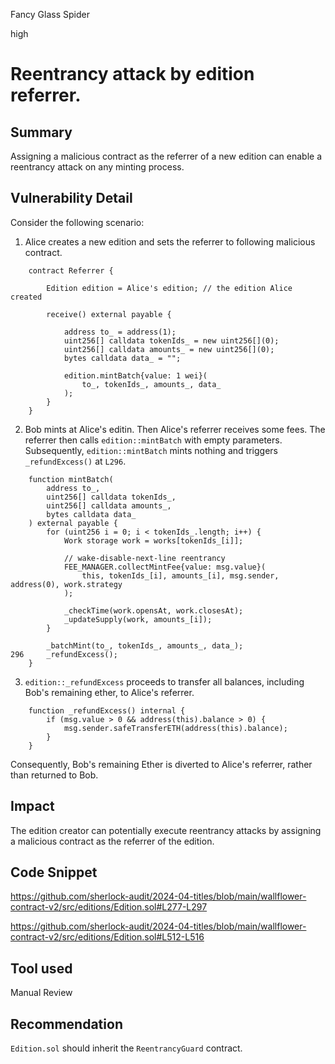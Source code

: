 Fancy Glass Spider

high

# Reentrancy attack by edition referrer.

## Summary

Assigning a malicious contract as the referrer of a new edition can enable a reentrancy attack on any minting process.

## Vulnerability Detail

Consider the following scenario: 
1. Alice creates a new edition and sets the referrer to following malicious contract.

```solidity
    contract Referrer {

        Edition edition = Alice's edition; // the edition Alice created

        receive() external payable {
            
            address to_ = address(1);
            uint256[] calldata tokenIds_ = new uint256[](0);
            uint256[] calldata amounts_ = new uint256[](0);
            bytes calldata data_ = "";
            
            edition.mintBatch{value: 1 wei}(
                to_, tokenIds_, amounts_, data_
            );
        }
    }
```

2. Bob mints at Alice's editin. Then Alice's referrer receives some fees. The referrer then calls `edition::mintBatch` with empty parameters. Subsequently, `edition::mintBatch` mints nothing and triggers `_refundExcess()` at `L296`.

```solidity
    function mintBatch(
        address to_,
        uint256[] calldata tokenIds_,
        uint256[] calldata amounts_,
        bytes calldata data_
    ) external payable {
        for (uint256 i = 0; i < tokenIds_.length; i++) {
            Work storage work = works[tokenIds_[i]];

            // wake-disable-next-line reentrancy
            FEE_MANAGER.collectMintFee{value: msg.value}(
                this, tokenIds_[i], amounts_[i], msg.sender, address(0), work.strategy
            );

            _checkTime(work.opensAt, work.closesAt);
            _updateSupply(work, amounts_[i]);
        }

        _batchMint(to_, tokenIds_, amounts_, data_);
296     _refundExcess();
    }
```

3. `edition::_refundExcess` proceeds to transfer all balances, including Bob's remaining ether, to Alice's referrer.

```solidity
    function _refundExcess() internal {
        if (msg.value > 0 && address(this).balance > 0) {
            msg.sender.safeTransferETH(address(this).balance);
        }
    }
```

Consequently, Bob's remaining Ether is diverted to Alice's referrer, rather than returned to Bob.

## Impact

The edition creator can potentially execute reentrancy attacks by assigning a malicious contract as the referrer of the edition.

## Code Snippet

https://github.com/sherlock-audit/2024-04-titles/blob/main/wallflower-contract-v2/src/editions/Edition.sol#L277-L297

https://github.com/sherlock-audit/2024-04-titles/blob/main/wallflower-contract-v2/src/editions/Edition.sol#L512-L516

## Tool used

Manual Review

## Recommendation

`Edition.sol` should inherit the `ReentrancyGuard` contract.